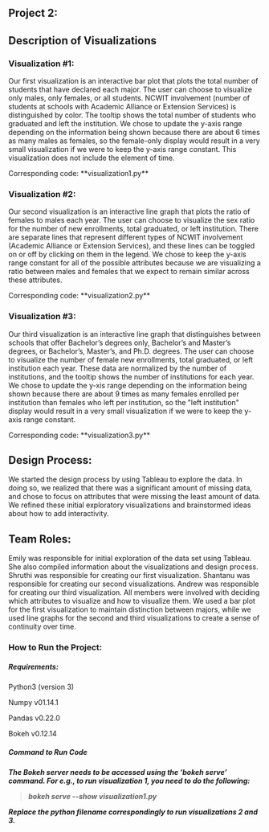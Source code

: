 <h2> Project 2: </h2>

<h2> Description of Visualizations </h2>

<h3> Visualization #1: </h3>

Our first visualization is an interactive bar plot that plots the total number of students that have declared each major. The user can choose to visualize only males, only females, or all students. NCWIT involvement (number of students at schools with Academic Alliance or Extension Services) is distinguished by color. The tooltip shows the total number of students who graduated and left the institution. We chose to update the y-axis range depending on the information being shown because there are about 6 times as many males as females, so the female-only display would result in a very small visualization if we were to keep the y-axis range constant. This visualization does not include the element of time.

<p>Corresponding code: **visualization1.py**</p>

<h3> Visualization #2: </h3>

Our second visualization is an interactive line graph that plots the ratio of females to males each year. The user can choose to visualize the sex ratio for the number of new enrollments, total graduated, or left institution. There are separate lines that represent different types of NCWIT involvement (Academic Alliance or Extension Services), and these lines can be toggled on or off by clicking on them in the legend. We chose to keep the y-axis range constant for all of the possible attributes because we are visualizing a ratio between males and females that we expect to remain similar across these attributes.

<p>Corresponding code: **visualization2.py**</p>


<h3> Visualization #3: </h3>
Our third visualization is an interactive line graph that distinguishes between schools that offer Bachelor’s degrees only, Bachelor’s and Master’s degrees, or Bachelor’s, Master’s, and Ph.D. degrees. The user can choose to visualize the number of female new enrollments, total graduated, or left institution each year. These data are normalized by the number of institutions, and the tooltip shows the number of institutions for each year. We chose to update the y-xis range depending on the information being shown because there are about 9 times as many females enrolled per institution than females who left per institution, so the "left institution" display would result in a very small visualization if we were to keep the y-axis range constant.

<p>Corresponding code: **visualization3.py**</p>

<h2> Design Process: </h2>

We started the design process by using Tableau to explore the data. In doing so, we realized that there was a significant amount of missing data, and chose to focus on attributes that were missing the least amount of data. We refined these initial exploratory visualizations and brainstormed ideas about how to add interactivity.

<h2> Team Roles: </h2>

Emily was responsible for initial exploration of the data set using Tableau. She also compiled information about the visualizations and design process. Shruthi was responsible for creating our first visualization. Shantanu was responsible for creating our second visualizations. Andrew was responsible for creating our third visualization. All members were involved with deciding which attributes to visualize and how to visualize them. We used a bar plot for the first visualization to maintain distinction between majors, while we used line graphs for the second and third visualizations to create a sense of continuity over time.

<h3> How to Run the Project: </h3>

<h5> Requirements: </h5>

Python3 (version 3)

Numpy v01.14.1

Pandas v0.22.0

Bokeh v0.12.14

<h5> Command to Run Code <h5>

The Bokeh server needs to be accessed using the ‘bokeh serve’ command. For e.g., to run visualization 1, you need to do the following:

> bokeh serve --show visualization1.py

Replace the python filename correspondingly to run visualizations 2 and 3.